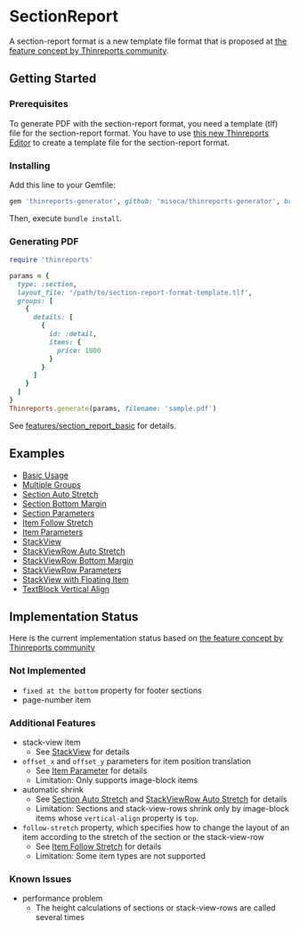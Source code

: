 # SectionReport

A section-report format is a new template file format that is proposed at [the feature concept by Thinreports community](https://github.com/thinreports/thinreports/issues/7).

## Getting Started

### Prerequisites

To generate PDF with the section-report format, you need a template (tlf) file for the section-report format.
You have to use [this new Thinreports Editor](https://github.com/misoca/thinreports-editor) to create a template file for the section-report format.

### Installing

Add this line to your Gemfile:

```ruby
gem 'thinreports-generator', github: 'misoca/thinreports-generator', branch: 'section-report'
```

Then, execute `bundle install`.

### Generating PDF

```ruby
require 'thinreports'

params = {
  type: :section,
  layout_file: '/path/to/section-report-format-template.tlf',
  groups: [
    {
      details: [
        {
          id: :detail,
          items: {
            price: 1000
          }
        }
      ]
    }
  ]
}
Thinreports.generate(params, filename: 'sample.pdf')
```

See [features/section_report_basic](test/features/section_report_basic/README.md) for details.

## Examples

- [Basic Usage](test/features/section_report_basic/README.md)
- [Multiple Groups](test/features/section_report_multiple_groups/README.md)
- [Section Auto Stretch](test/features/section_report_section_auto_stretch/README.md)
- [Section Bottom Margin](test/features/section_report_section_bottom_margin/README.md)
- [Section Parameters](test/features/section_report_section_parameters/README.md)
- [Item Follow Stretch](test/features/section_report_item_follow_stretch/README.md)
- [Item Parameters](test/features/section_report_item_parameters/README.md)
- [StackView](test/features/section_report_stack_view/README.md)
- [StackViewRow Auto Stretch](test/features/section_report_stack_view_row_auto_stretch/README.md)
- [StackViewRow Bottom Margin](test/features/section_report_stack_view_row_bottom_margin/README.md)
- [StackViewRow Parameters](test/features/section_report_stack_view_row_parameters/README.md)
- [StackView with Floating Item](test/features/section_report_stack_view_with_floating_item/README.md)
- [TextBlock Vertical Align](test/features/section_report_text_block_vertical_align/README.md)

## Implementation Status

Here is the current implementation status based on [the feature concept by Thinreports community](https://github.com/thinreports/thinreports/issues/7)

### Not Implemented

- `fixed at the bottom` property for footer sections
- page-number item

### Additional Features

- stack-view item
  - See [StackView](test/features/section_report_stack_view/README.md) for details
- `offset_x` and `offset_y` parameters for item position translation
  - See [Item Parameter](test/features/section_report_item_parameters/README.md) for details
  - Limitation: Only supports image-block items
- automatic shrink
  - See [Section Auto Stretch](test/features/section_report_section_auto_stretch/README.md) and [StackViewRow Auto Stretch](test/features/section_report_stack_view_row_auto_stretch/README.md) for details
  - Limitation: Sections and stack-view-rows shrink only by image-block items whose `vertical-align` property is `top`.
- `follow-stretch` property, which specifies how to change the layout of an item according to the stretch of the section or the stack-view-row
  - See [Item Follow Stretch](test/features/section_report_item_follow_stretch/README.md) for details
  - Limitation: Some item types are not supported

### Known Issues

- performance problem
  - The height calculations of sections or stack-view-rows are called several times

